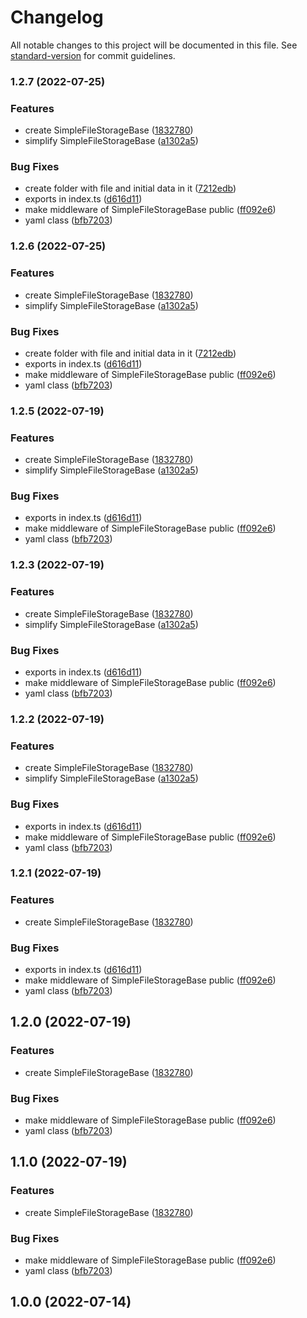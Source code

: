 # Changelog

All notable changes to this project will be documented in this file. See [standard-version](https://github.com/conventional-changelog/standard-version) for commit guidelines.

### 1.2.7 (2022-07-25)


### Features

* create SimpleFileStorageBase ([1832780](https://github.com/aerox0/simple-file-storage/commit/18327801d47271f9a69cacddf39cce95429f0430))
* simplify SimpleFileStorageBase ([a1302a5](https://github.com/aerox0/simple-file-storage/commit/a1302a51462fa9e1d06e621c579999b011af93d7))


### Bug Fixes

* create folder with file and initial data in it ([7212edb](https://github.com/aerox0/simple-file-storage/commit/7212edbe436102c6394478365ff90e9554e99008))
* exports in index.ts ([d616d11](https://github.com/aerox0/simple-file-storage/commit/d616d1185450383481a7333dcb51f9ade6237e45))
* make middleware of SimpleFileStorageBase public ([ff092e6](https://github.com/aerox0/simple-file-storage/commit/ff092e6795b5b6f900f97a059a3749c1408b9cfd))
* yaml class ([bfb7203](https://github.com/aerox0/simple-file-storage/commit/bfb72032405880ea19654f56380d13bdfc0b3a84))

### 1.2.6 (2022-07-25)


### Features

* create SimpleFileStorageBase ([1832780](https://github.com/aerox0/simple-file-storage/commit/18327801d47271f9a69cacddf39cce95429f0430))
* simplify SimpleFileStorageBase ([a1302a5](https://github.com/aerox0/simple-file-storage/commit/a1302a51462fa9e1d06e621c579999b011af93d7))


### Bug Fixes

* create folder with file and initial data in it ([7212edb](https://github.com/aerox0/simple-file-storage/commit/7212edbe436102c6394478365ff90e9554e99008))
* exports in index.ts ([d616d11](https://github.com/aerox0/simple-file-storage/commit/d616d1185450383481a7333dcb51f9ade6237e45))
* make middleware of SimpleFileStorageBase public ([ff092e6](https://github.com/aerox0/simple-file-storage/commit/ff092e6795b5b6f900f97a059a3749c1408b9cfd))
* yaml class ([bfb7203](https://github.com/aerox0/simple-file-storage/commit/bfb72032405880ea19654f56380d13bdfc0b3a84))

### 1.2.5 (2022-07-19)


### Features

* create SimpleFileStorageBase ([1832780](https://github.com/aerox0/simple-file-storage/commit/18327801d47271f9a69cacddf39cce95429f0430))
* simplify SimpleFileStorageBase ([a1302a5](https://github.com/aerox0/simple-file-storage/commit/a1302a51462fa9e1d06e621c579999b011af93d7))


### Bug Fixes

* exports in index.ts ([d616d11](https://github.com/aerox0/simple-file-storage/commit/d616d1185450383481a7333dcb51f9ade6237e45))
* make middleware of SimpleFileStorageBase public ([ff092e6](https://github.com/aerox0/simple-file-storage/commit/ff092e6795b5b6f900f97a059a3749c1408b9cfd))
* yaml class ([bfb7203](https://github.com/aerox0/simple-file-storage/commit/bfb72032405880ea19654f56380d13bdfc0b3a84))

### 1.2.3 (2022-07-19)


### Features

* create SimpleFileStorageBase ([1832780](https://github.com/aerox0/simple-file-storage/commit/18327801d47271f9a69cacddf39cce95429f0430))
* simplify SimpleFileStorageBase ([a1302a5](https://github.com/aerox0/simple-file-storage/commit/a1302a51462fa9e1d06e621c579999b011af93d7))


### Bug Fixes

* exports in index.ts ([d616d11](https://github.com/aerox0/simple-file-storage/commit/d616d1185450383481a7333dcb51f9ade6237e45))
* make middleware of SimpleFileStorageBase public ([ff092e6](https://github.com/aerox0/simple-file-storage/commit/ff092e6795b5b6f900f97a059a3749c1408b9cfd))
* yaml class ([bfb7203](https://github.com/aerox0/simple-file-storage/commit/bfb72032405880ea19654f56380d13bdfc0b3a84))

### 1.2.2 (2022-07-19)


### Features

* create SimpleFileStorageBase ([1832780](https://github.com/aerox0/simple-file-storage/commit/18327801d47271f9a69cacddf39cce95429f0430))
* simplify SimpleFileStorageBase ([a1302a5](https://github.com/aerox0/simple-file-storage/commit/a1302a51462fa9e1d06e621c579999b011af93d7))


### Bug Fixes

* exports in index.ts ([d616d11](https://github.com/aerox0/simple-file-storage/commit/d616d1185450383481a7333dcb51f9ade6237e45))
* make middleware of SimpleFileStorageBase public ([ff092e6](https://github.com/aerox0/simple-file-storage/commit/ff092e6795b5b6f900f97a059a3749c1408b9cfd))
* yaml class ([bfb7203](https://github.com/aerox0/simple-file-storage/commit/bfb72032405880ea19654f56380d13bdfc0b3a84))

### 1.2.1 (2022-07-19)


### Features

* create SimpleFileStorageBase ([1832780](https://github.com/aerox0/simple-file-storage/commit/18327801d47271f9a69cacddf39cce95429f0430))


### Bug Fixes

* exports in index.ts ([d616d11](https://github.com/aerox0/simple-file-storage/commit/d616d1185450383481a7333dcb51f9ade6237e45))
* make middleware of SimpleFileStorageBase public ([ff092e6](https://github.com/aerox0/simple-file-storage/commit/ff092e6795b5b6f900f97a059a3749c1408b9cfd))
* yaml class ([bfb7203](https://github.com/aerox0/simple-file-storage/commit/bfb72032405880ea19654f56380d13bdfc0b3a84))

## 1.2.0 (2022-07-19)


### Features

* create SimpleFileStorageBase ([1832780](https://github.com/aerox0/simple-file-storage/commit/18327801d47271f9a69cacddf39cce95429f0430))


### Bug Fixes

* make middleware of SimpleFileStorageBase public ([ff092e6](https://github.com/aerox0/simple-file-storage/commit/ff092e6795b5b6f900f97a059a3749c1408b9cfd))
* yaml class ([bfb7203](https://github.com/aerox0/simple-file-storage/commit/bfb72032405880ea19654f56380d13bdfc0b3a84))

## 1.1.0 (2022-07-19)


### Features

* create SimpleFileStorageBase ([1832780](https://github.com/aerox0/simple-file-storage/commit/18327801d47271f9a69cacddf39cce95429f0430))


### Bug Fixes

* make middleware of SimpleFileStorageBase public ([ff092e6](https://github.com/aerox0/simple-file-storage/commit/ff092e6795b5b6f900f97a059a3749c1408b9cfd))
* yaml class ([bfb7203](https://github.com/aerox0/simple-file-storage/commit/bfb72032405880ea19654f56380d13bdfc0b3a84))

## 1.0.0 (2022-07-14)
